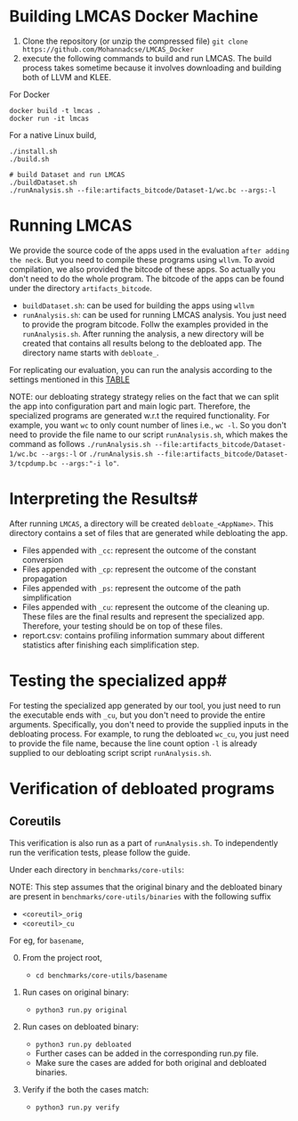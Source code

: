 # Building LMCAS Docker Machine #

1. Clone the repository (or unzip the compressed file)
   `git clone https://github.com/Mohannadcse/LMCAS_Docker`
2. execute the following commands to build and run LMCAS. The build process takes sometime because it involves downloading and building both of LLVM and KLEE.

For Docker
```shell
docker build -t lmcas .
docker run -it lmcas
```

For a native Linux build,

```
./install.sh
./build.sh

# build Dataset and run LMCAS
./buildDataset.sh
./runAnalysis.sh --file:artifacts_bitcode/Dataset-1/wc.bc --args:-l
```

# Running LMCAS #
We provide the source code of the apps used in the evaluation `after adding the neck`. But you need to compile these programs using `wllvm`. To avoid compilation, we also provided the bitcode of these apps. So actually you don't need to do the whole program. The bitcode of the apps can be found under the directory `artifacts_bitcode`.

+ `buildDataset.sh`: can be used for building the apps using `wllvm`
+ `runAnalysis.sh`: can be used for running LMCAS analysis. You just need to provide the program bitcode. Follw the examples provided in the `runAnalysis.sh`. After running the analysis, a new directory will be created that contains all results belong to the debloated app. The directory name starts with `debloate_`.

For replicating our evaluation, you can run the analysis according to the settings mentioned in this [TABLE](https://sites.google.com/view/lmcas/home#h.r7u6w8uktrgc)

NOTE: our debloating strategy strategy relies on the fact that we can split the app into configuration part and main logic part. Therefore, the specialized programs are generated w.r.t the required functionality. For example, you want `wc` to only count number of lines i.e., `wc -l`. So you don't need to provide the file name to our script `runAnalysis.sh`, which makes the command as follows `./runAnalysis.sh --file:artifacts_bitcode/Dataset-1/wc.bc --args:-l` or `./runAnalysis.sh --file:artifacts_bitcode/Dataset-3/tcpdump.bc --args:"-i lo"`.

# Interpreting the Results#
After running `LMCAS`, a directory will be created `debloate_<AppName>`. This directory contains a set of files that are generated while debloating the app. 

+ Files appended with `_cc`: represent the outcome of the constant conversion
+ Files appended with `_cp`: represent the outcome of the constant propagation
+ Files appended with `_ps`: represent the outcome of the path simplification
+ Files appended with `_cu`: represent the outcome of the cleaning up. These files are the final results and represent the specialized app. Therefore, your testing should be on top of these files.
+ report.csv: contains profiling information summary about different statistics after finishing each simplification step. 

# Testing the specialized app#
For testing the specialized app generated by our tool, you just need to run the executable ends with `_cu`, but you don't need to provide the entire arguments. Specifically, you don't need to provide the supplied inputs in the debloating process. For example, to rung the debloated `wc_cu`, you just need to provide the file name, because the line count option `-l` is already supplied to our debloating script script `runAnalysis.sh`. 


# Verification of debloated programs

## Coreutils

This verification is also run as a part of `runAnalysis.sh`. To independently run the 
verification tests, please follow the guide.

Under each directory in `benchmarks/core-utils`:

NOTE: This step assumes that the original binary and the debloated binary are present in 
`benchmarks/core-utils/binaries` with the following suffix 
- `<coreutil>_orig`
- `<coreutil>_cu`

For eg, for `basename`,

0. From the project root, 
    - `cd benchmarks/core-utils/basename`

1. Run cases on original binary:
	- `python3 run.py original`

2. Run cases on debloated binary:
	- `python3 run.py debloated`
	- Further cases can be added in the corresponding run.py file.
	- Make sure the cases are added for both original and debloated binaries.

3. Verify if the both the cases match:
	- `python3 run.py verify`

<!-- 
4. Debloat the binary:
	- `python run.py debloat`

5. Infer more code paths that are not executed for training cases:
	- `python run.py extend_debloat heuristic_level(i.e., 1 ~ 4)`
	- Retry step 3. -->

